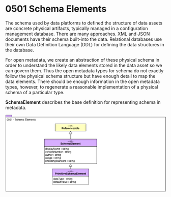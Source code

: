 <!-- SPDX-License-Identifier: CC-BY-4.0 -->
<!-- Copyright Contributors to the Egeria project. -->

# 0501 Schema Elements

The schema used by data platforms to defined the structure of data assets are concrete physical
artifacts, typically managed in a configuration management database.  There are many approaches.  XML and JSON documents have their schema built-into the data.  Relational databases use their own Data Definition Language (DDL) for defining the data structures in the database.  

For open metadata, we create an abstraction of these physical
schema in order to understand the likely data elements stored
in the data asset so we can govern them.
Thus the open metadata types for schema do not exactly
follow the physical schema structure but have enough detail
to map the data elements.
There should be enough information in the open metadata types, however, to regenerate a reasonable implementation of a physical schema of a particular type.

**SchemaElement** describes the base definition for representing
schema in metadata.

![UML](0501-Schema-Elements.png)